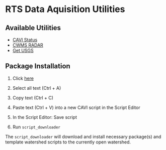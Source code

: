# RTS Data Aquisition Utilities

## Available Utilities

- [CAVI Status](appdata/rsgis/CAVISTATUS.md)
- [CWMS RADAR](appdata/rsgis/CWMSRADAR.md)
- [Get USGS](appdata/rsgis/GETUSGS.md)

## Package Installation

1. Click [here](https://raw.githubusercontent.com/USACE/rts-utils/master/watershed_scripts/script_downloader.py)

2. Select all text (Ctrl + A)

3. Copy text (Ctrl + C)

4. Paste text (Ctrl + V) into a new CAVI script in the Script Editor

5. In the Script Editor: Save script

6. Run `script_downloader`

The `script_downloader` will download and install necessary package(s) and template watershed scripts to the currently open watershed.
